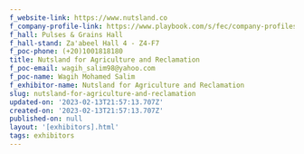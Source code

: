 ```yaml
---
f_website-link: https://www.nutsland.co
f_company-profile-link: https://www.playbook.com/s/fec/company-profiles
f_hall: Pulses & Grains Hall
f_hall-stand: Za'abeel Hall 4 - Z4-F7
f_poc-phone: (+20)1001818180
title: Nutsland for Agriculture and Reclamation
f_poc-email: wagih_salim98@yahoo.com
f_poc-name: Wagih Mohamed Salim
f_exhibitor-name: Nutsland for Agriculture and Reclamation
slug: nutsland-for-agriculture-and-reclamation
updated-on: '2023-02-13T21:57:13.707Z'
created-on: '2023-02-13T21:57:13.707Z'
published-on: null
layout: '[exhibitors].html'
tags: exhibitors
---
```



